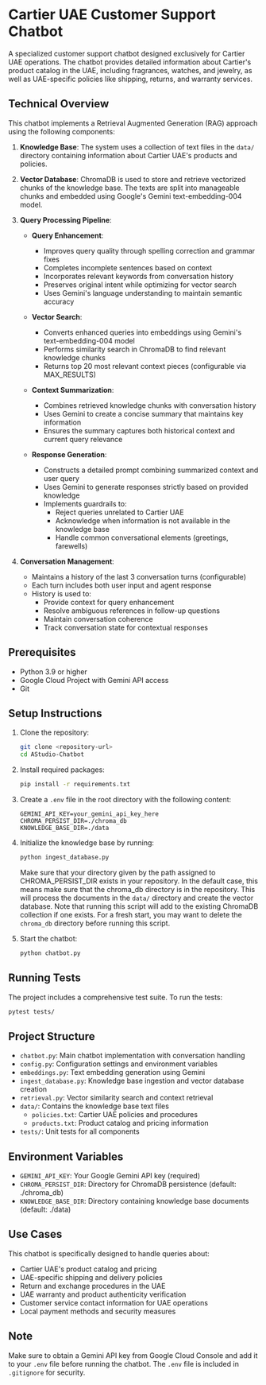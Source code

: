 # Cartier UAE Customer Support Chatbot

A specialized customer support chatbot designed exclusively for Cartier UAE operations. The chatbot provides detailed information about Cartier's product catalog in the UAE, including fragrances, watches, and jewelry, as well as UAE-specific policies like shipping, returns, and warranty services.

## Technical Overview

This chatbot implements a Retrieval Augmented Generation (RAG) approach using the following components:

1. **Knowledge Base**: The system uses a collection of text files in the `data/` directory containing information about Cartier UAE's products and policies.

2. **Vector Database**: ChromaDB is used to store and retrieve vectorized chunks of the knowledge base. The texts are split into manageable chunks and embedded using Google's Gemini text-embedding-004 model.

3. **Query Processing Pipeline**:
   - **Query Enhancement**: 
     - Improves query quality through spelling correction and grammar fixes
     - Completes incomplete sentences based on context
     - Incorporates relevant keywords from conversation history
     - Preserves original intent while optimizing for vector search
     - Uses Gemini's language understanding to maintain semantic accuracy

   - **Vector Search**:
     - Converts enhanced queries into embeddings using Gemini's text-embedding-004 model
     - Performs similarity search in ChromaDB to find relevant knowledge chunks
     - Returns top 20 most relevant context pieces (configurable via MAX_RESULTS)

   - **Context Summarization**:
     - Combines retrieved knowledge chunks with conversation history
     - Uses Gemini to create a concise summary that maintains key information
     - Ensures the summary captures both historical context and current query relevance

   - **Response Generation**:
     - Constructs a detailed prompt combining summarized context and user query
     - Uses Gemini to generate responses strictly based on provided knowledge
     - Implements guardrails to:
       - Reject queries unrelated to Cartier UAE
       - Acknowledge when information is not available in the knowledge base
       - Handle common conversational elements (greetings, farewells)

4. **Conversation Management**:
   - Maintains a history of the last 3 conversation turns (configurable)
   - Each turn includes both user input and agent response
   - History is used to:
     - Provide context for query enhancement
     - Resolve ambiguous references in follow-up questions
     - Maintain conversation coherence
     - Track conversation state for contextual responses

## Prerequisites

- Python 3.9 or higher
- Google Cloud Project with Gemini API access
- Git

## Setup Instructions

1. Clone the repository:
   ```bash
   git clone <repository-url>
   cd AStudio-Chatbot
   ```

2. Install required packages:
   ```bash
   pip install -r requirements.txt
   ```

3. Create a `.env` file in the root directory with the following content:
   ```
   GEMINI_API_KEY=your_gemini_api_key_here
   CHROMA_PERSIST_DIR=./chroma_db
   KNOWLEDGE_BASE_DIR=./data
   ```

4. Initialize the knowledge base by running:
   ```bash
   python ingest_database.py
   ```
   Make sure that your directory given by the path assigned to CHROMA_PERSIST_DIR exists in your repository. In the default case, this means make sure that the chroma_db directory is in the repository.
   This will process the documents in the `data/` directory and create the vector database. Note that running this script will add to the existing ChromaDB collection if one exists. For a fresh start, you may want to delete the `chroma_db` directory before running this script.

5. Start the chatbot:
   ```bash
   python chatbot.py
   ```

## Running Tests

The project includes a comprehensive test suite. To run the tests:

```bash
pytest tests/
```

## Project Structure

- `chatbot.py`: Main chatbot implementation with conversation handling
- `config.py`: Configuration settings and environment variables
- `embeddings.py`: Text embedding generation using Gemini
- `ingest_database.py`: Knowledge base ingestion and vector database creation
- `retrieval.py`: Vector similarity search and context retrieval
- `data/`: Contains the knowledge base text files
  - `policies.txt`: Cartier UAE policies and procedures
  - `products.txt`: Product catalog and pricing information
- `tests/`: Unit tests for all components

## Environment Variables

- `GEMINI_API_KEY`: Your Google Gemini API key (required)
- `CHROMA_PERSIST_DIR`: Directory for ChromaDB persistence (default: ./chroma_db)
- `KNOWLEDGE_BASE_DIR`: Directory containing knowledge base documents (default: ./data)

## Use Cases

This chatbot is specifically designed to handle queries about:
- Cartier UAE's product catalog and pricing
- UAE-specific shipping and delivery policies
- Return and exchange procedures in the UAE
- UAE warranty and product authenticity verification
- Customer service contact information for UAE operations
- Local payment methods and security measures

## Note

Make sure to obtain a Gemini API key from Google Cloud Console and add it to your `.env` file before running the chatbot. The `.env` file is included in `.gitignore` for security.